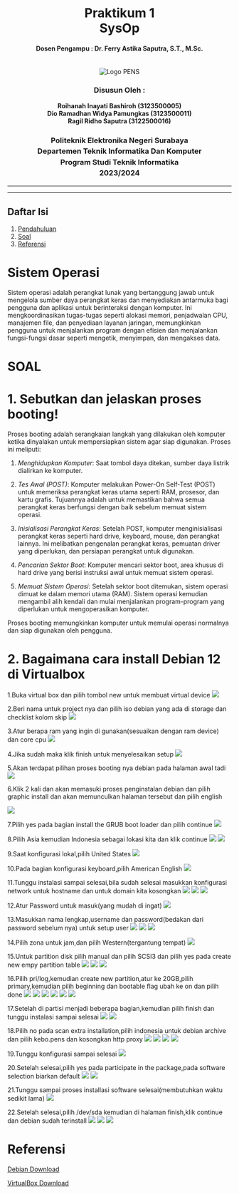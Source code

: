 <div align="center">
  <h1 style="text-align: center;font-weight: bold">Praktikum 1<br>SysOp</h1>
  <h4 style="text-align: center;">Dosen Pengampu : Dr. Ferry Astika Saputra, S.T., M.Sc.</h4>
</div>
<br />
<div align="center">
  <img src="Logo_PENS.png" alt="Logo PENS">
  <h3 style="text-align: center;">Disusun Oleh : </h3>
  <p style="text-align: center;">
    <strong>Roihanah Inayati Bashiroh (3123500005)</strong><br>
    <strong>Dio Ramadhan Widya Pamungkas (3123500011)</strong><br>
    <strong>Ragil Ridho Saputra (3122500016)</strong>
  </p>

  <h3 style="text-align: center;line-height: 1.5">Politeknik Elektronika Negeri Surabaya<br>Departemen Teknik
    Informatika Dan Komputer<br>Program Studi Teknik Informatika<br>2023/2024</h3>
  <hr>
  <hr>
</div>

## Daftar Isi
1. [Pendahuluan](#sistem-operasi)
2. [Soal](#soal)
3. [Referensi](#referensi)


# Sistem Operasi
Sistem operasi adalah perangkat lunak yang bertanggung jawab untuk mengelola sumber daya perangkat keras dan menyediakan
antarmuka bagi pengguna dan aplikasi untuk berinteraksi dengan komputer. Ini mengkoordinasikan tugas-tugas seperti
alokasi memori, penjadwalan CPU, manajemen file, dan penyediaan layanan jaringan, memungkinkan pengguna untuk
menjalankan program dengan efisien dan menjalankan fungsi-fungsi dasar seperti mengetik, menyimpan, dan mengakses data.

# SOAL
# 1. Sebutkan dan jelaskan proses booting!
Proses booting adalah serangkaian langkah yang dilakukan oleh komputer ketika dinyalakan untuk mempersiapkan sistem agar
siap digunakan. Proses ini meliputi:

1. *Menghidupkan Komputer*: Saat tombol daya ditekan, sumber daya listrik dialirkan ke komputer.

2. *Tes Awal (POST)*: Komputer melakukan Power-On Self-Test (POST) untuk memeriksa perangkat keras utama seperti RAM,
prosesor, dan kartu grafis. Tujuannya adalah untuk memastikan bahwa semua perangkat keras berfungsi dengan baik sebelum
memuat sistem operasi.

3. *Inisialisasi Perangkat Keras*: Setelah POST, komputer menginisialisasi perangkat keras seperti hard drive, keyboard,
mouse, dan perangkat lainnya. Ini melibatkan pengenalan perangkat keras, pemuatan driver yang diperlukan, dan persiapan
perangkat untuk digunakan.

4. *Pencarian Sektor Boot*: Komputer mencari sektor boot, area khusus di hard drive yang berisi instruksi awal untuk
memuat sistem operasi.

5. *Memuat Sistem Operasi*: Setelah sektor boot ditemukan, sistem operasi dimuat ke dalam memori utama (RAM). Sistem
operasi kemudian mengambil alih kendali dan mulai menjalankan program-program yang diperlukan untuk mengoperasikan
komputer.

Proses booting memungkinkan komputer untuk memulai operasi normalnya dan siap digunakan oleh pengguna.

# 2. Bagaimana cara install Debian 12 di Virtualbox

1.Buka virtual box dan pilih tombol new untuk membuat virtual device
<img src="picture1.png">

2.Beri nama untuk project nya dan pilih iso debian yang ada di storage dan checklist kolom skip
<img src="picture2.png">

3.Atur berapa ram yang ingin di gunakan(sesuaikan dengan ram device) dan core cpu
<img src="picture3.png">

4.Jika sudah maka klik finish untuk menyelesaikan setup
<img src="picture 4.png">

5.Akan terdapat pilihan proses booting nya debian pada halaman awal tadi
<img src="picture 5.png">

6.Klik 2 kali dan akan memasuki proses penginstalan debian dan pilih graphic install dan akan memunculkan halaman tersebut dan pilih english

<img src="picture 6.png">

7.Pilih yes pada bagian install the GRUB boot loader dan pilih continue
<img src="picture 7.png">

8.Pilih Asia kemudian Indonesia sebagai lokasi kita dan klik continue
<img src="picture 8.png">
<img src="picture 9.png">

9.Saat konfigurasi lokal,pilih United States
<img src="picture 10.png">

10.Pada bagian konfigurasi keyboard,pilih American English
<img src="picture 11.png">

11.Tunggu instalasi sampai selesai,bila sudah selesai masukkan konfigurasi network untuk hostname dan untuk domain kita kosongkan
<img src="picture 12.png">
<img src="picture 13.png">
<img src="picture 14.png">

12.Atur Password untuk masuk(yang mudah di ingat)
<img src="picture 15.png">

13.Masukkan nama lengkap,username dan password(bedakan dari password sebelum nya) untuk setup user
<img src="picture 16.png">
<img src="picture 17.png">
<img src="picture 18.png">

14.Pilih zona untuk jam,dan pilih Western(tergantung tempat)
<img src="picture 19.png">

15.Untuk partition disk pilih manual dan pilih SCSI3 dan pilih yes pada create new empy partition table
<img src="picture 20.png">
<img src="picture 21.png">
<img src="picture 22.png">

16.Pilih pri/log,kemudian create new partition,atur ke 20GB,pilih primary,kemudian pilih beginning dan bootable flag ubah ke on dan pilih done
<img src="picture 23.png">
<img src="picture 24.png">
<img src="picture 25.png">
<img src="picture 26.png">
<img src="picture 27.png">
<img src="picture 28.png">

17.Setelah di partisi menjadi beberapa bagian,kemudian pilih finish dan tunggu instalasi sampai selesai
<img src="picture 29.png">
<img src="picture 30.png">

18.Pilih no pada scan extra installation,pilih indonesia untuk debian archive dan pilih kebo.pens dan kosongkan http
proxy
<img src="picture 31.png">
<img src="picture 32.png">
<img src="picture 33.png">
<img src="picture 34.png">

19.Tunggu konfigurasi sampai selesai
<img src="picture 35.png">

20.Setelah selesai,pilih yes pada participate in the package,pada software selection biarkan default
<img src="picture 36.png">
<img src="picture 37.png">

21.Tunggu sampai proses installasi software selesai(membutuhkan waktu sedikit lama)
<img src="picture 38.png">

22.Setelah selesai,pilih /dev/sda kemudian di halaman finish,klik continue dan debian sudah terinstall
<img src="picture 39.png">
<img src="picture 40.png">
<img src="picture 41.png">

# Referensi

  [Debian Download](https://www.debian.org/download)

  [VirtualBox Download](https://www.virtualbox.org/wiki/Downloads)

  

  
